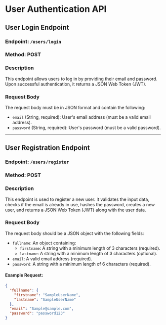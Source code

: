 # User Authentication API

## User Login Endpoint

### Endpoint: `/users/login`

### Method: POST

### Description
This endpoint allows users to log in by providing their email and password. Upon successful authentication, it returns a JSON Web Token (JWT).

### Request Body
The request body must be in JSON format and contain the following:

- `email` (String, required): User's email address (must be a valid email address).
- `password` (String, required): User's password (must be a valid password).

---

## User Registration Endpoint

### Endpoint: `/users/register`

### Method: POST

### Description
This endpoint is used to register a new user. It validates the input data, checks if the email is already in use, hashes the password, creates a new user, and returns a JSON Web Token (JWT) along with the user data.

### Request Body
The request body should be a JSON object with the following fields:

- `fullname`: An object containing:
  - `firstname`: A string with a minimum length of 3 characters (required).
  - `lastname`: A string with a minimum length of 3 characters (optional).
- `email`: A valid email address (required).
- `password`: A string with a minimum length of 6 characters (required).

#### Example Request:
```json
{
  "fullname": {
    "firstname": "SampleUserName",
    "lastname": "SampleUserName"
  },
  "email": "Sample@sample.com",
  "password": "password123"
}

